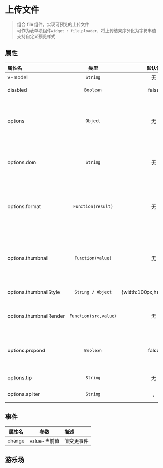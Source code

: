# 上传文件

> 组合 file 组件，实现可预览的上传文件  
> 可作为表单项组件`widget : fileuploader`，将上传结果序列化为字符串值  
> 支持自定义预览样式

## 属性

| 属性名                  |         类型          |           默认值           | 描述                                                         |
| :---------------------- | :-------------------: | :------------------------: | :----------------------------------------------------------- |
| v-model                 |       `String`        |             无             | 组件值                                                       |
| disabled                |       `Boolean`       |           false            | 是否禁用                                                     |
| options                 |       `Object`        |             无             | 配置对象，包含[file](/components/base/file.md)组件的所有配置 |
| options.dom             |       `String`        |             无             | 文件选择按钮 dom，支持 html                                  |
| options.format          |  `Function(result)`   |             无             | 上传成功后将后端返回数据格式化为`结果值`                     |
| options.thumbnail       |   `Function(value)`   |             无             | 缩略图 src 函数,根据`结果值`转换为`图片地址`                 |
| options.thumbnailStyle  |   `String / Object`   | {width:100px,height:100px} | 缩略图样式                                                   |
| options.thumbnailRender | `Function(src,value)` |             无             | 自定义缩略图渲染函数                                         |
| options.prepend         |       `Boolean`       |           false            | 上传按钮是否始终处于缩略图首位                               |
| options.tip             |       `String`        |             无             | 提示信息                                                     |
| options.spliter         |       `String`        |             ,              | 结果值分隔符                                                 |

## 事件

| 属性名 |     参数     | 描述       |
| :----: | :----------: | :--------- |
| change | value-当前值 | 值变更事件 |

## 游乐场

<vuep template="#example"></vuep>

<script v-pre type="text/x-template" id="example">
<template>
    <div class="demo-container">
        <xui-fileuploader v-model="v" :options="options" @change="changeHandle"></xui-fileuploader>
        <p>value : {{v}}</p>
    </div>
</template>
<script>
export default {
    data(){
        return {
            v:"a,b",
			options: {
                color : 'primary',
                text : '选择文件',
                max: 5,
                prepend: true,
                url: "/gateway/uploadservice/upload/uploadVehicle",
                tip: "请上传jpg/jpeg/png图片",
                filter(f) {
                    return ~f.type.indexOf("image");
                },
                //服务器返回值转换为最终结果值
                format(data) {
                    return JSON.parse(data).data;
                },
                //上传异常
                onError(item){
                    //提示
                    console.log(`上传失败：${item.name}`);
                },
                //结果值转化为图片路径
                thumbnail(v) {
                    return `/vdtimg/${v}`;
                },
                //缩略图样式
                thumbnailStyle : "width:120px;height:120px;",
                //自定义缩略图
                thumbnailRender(v,a){
                    return `<img style="border-radius:150px;overflow:hidden;" src="${v}" />`
                }
			}
        }
    },
    methods : {
        changeHandle(v){
                console.log(v)
        }
    }
}
</script>
</script>
